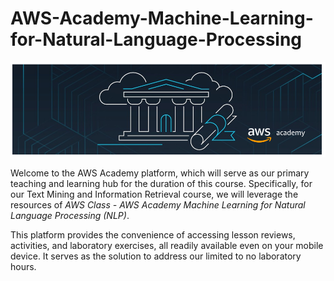 # AWS-Academy-Machine-Learning-for-Natural-Language-Processing

![Alt text](assets/WelcomeCourse-Banner-2.png)

Welcome to the AWS Academy platform, which will serve as our primary teaching and learning hub for the duration of this course. Specifically, for our Text Mining and Information Retrieval course, we will leverage the resources of *AWS Class - AWS Academy Machine Learning for Natural Language Processing (NLP)*.

This platform provides the convenience of accessing lesson reviews, activities, and laboratory exercises, all readily available even on your mobile device. It serves as the solution to address our limited to no laboratory hours.
